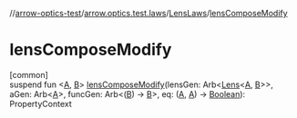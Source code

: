 //[arrow-optics-test](../../../index.md)/[arrow.optics.test.laws](../index.md)/[LensLaws](index.md)/[lensComposeModify](lens-compose-modify.md)

# lensComposeModify

[common]\
suspend fun &lt;[A](lens-compose-modify.md), [B](lens-compose-modify.md)&gt; [lensComposeModify](lens-compose-modify.md)(lensGen: Arb&lt;[Lens](../../../../arrow-annotations/arrow.optics/-lens/index.md)&lt;[A](lens-compose-modify.md), [B](lens-compose-modify.md)&gt;&gt;, aGen: Arb&lt;[A](lens-compose-modify.md)&gt;, funcGen: Arb&lt;([B](lens-compose-modify.md)) -&gt; [B](lens-compose-modify.md)&gt;, eq: ([A](lens-compose-modify.md), [A](lens-compose-modify.md)) -&gt; [Boolean](https://kotlinlang.org/api/latest/jvm/stdlib/kotlin/-boolean/index.html)): PropertyContext
